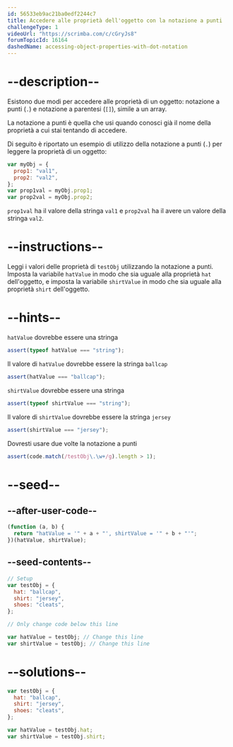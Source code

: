 ```yaml
---
id: 56533eb9ac21ba0edf2244c7
title: Accedere alle proprietà dell'oggetto con la notazione a punti
challengeType: 1
videoUrl: "https://scrimba.com/c/cGryJs8"
forumTopicId: 16164
dashedName: accessing-object-properties-with-dot-notation
---
```


# --description--

Esistono due modi per accedere alle proprietà di un oggetto: notazione a punti (`.`) e notazione a parentesi (`[]`), simile a un array.

La notazione a punti è quella che usi quando conosci già il nome della proprietà a cui stai tentando di accedere.

Di seguito è riportato un esempio di utilizzo della notazione a punti (`.`) per leggere la proprietà di un oggetto:

```js
var myObj = {
  prop1: "val1",
  prop2: "val2",
};
var prop1val = myObj.prop1;
var prop2val = myObj.prop2;
```

`prop1val` ha il valore della stringa `val1` e `prop2val` ha il avere un valore della stringa `val2`.

# --instructions--

Leggi i valori delle proprietà di `testObj` utilizzando la notazione a punti. Imposta la variabile `hatValue` in modo che sia uguale alla proprietà `hat` dell'oggetto, e imposta la variabile `shirtValue` in modo che sia uguale alla proprietà `shirt` dell'oggetto.

# --hints--

`hatValue` dovrebbe essere una stringa

```js
assert(typeof hatValue === "string");
```

Il valore di `hatValue` dovrebbe essere la stringa `ballcap`

```js
assert(hatValue === "ballcap");
```

`shirtValue` dovrebbe essere una stringa

```js
assert(typeof shirtValue === "string");
```

Il valore di `shirtValue` dovrebbe essere la stringa `jersey`

```js
assert(shirtValue === "jersey");
```

Dovresti usare due volte la notazione a punti

```js
assert(code.match(/testObj\.\w+/g).length > 1);
```

# --seed--

## --after-user-code--

```js
(function (a, b) {
  return "hatValue = '" + a + "', shirtValue = '" + b + "'";
})(hatValue, shirtValue);
```

## --seed-contents--

```js
// Setup
var testObj = {
  hat: "ballcap",
  shirt: "jersey",
  shoes: "cleats",
};

// Only change code below this line

var hatValue = testObj; // Change this line
var shirtValue = testObj; // Change this line
```

# --solutions--

```js
var testObj = {
  hat: "ballcap",
  shirt: "jersey",
  shoes: "cleats",
};

var hatValue = testObj.hat;
var shirtValue = testObj.shirt;
```
